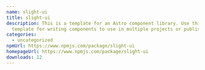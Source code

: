 ```yaml
---
name: slight-ui
title: slight-ui
description: This is a template for an Astro component library. Use this
  template for writing components to use in multiple projects or publish to NPM.
categories:
  - uncategorized
npmUrl: https://www.npmjs.com/package/slight-ui
homepageUrl: https://www.npmjs.com/package/slight-ui
downloads: 12
---
```

